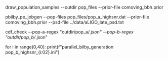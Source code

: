 draw_population_samples --outdir pop_files --prior-file comoving_bbh.prior

pbilby_pe_jobgen --pop-files pop_files/pop_a_highsnr.dat --prior-file comoving_bbh.prior --psd-file ../data/aLIGO_late_psd.txt

cdf_check --pop-a-regex "outdir/pop_a/*.json" --pop-b-regex "outdir/pop_b/*.json" 


for i in range(0,40):
    print(f"parallel_bilby_generation pop_b_highsnr_{i:02}.ini")

